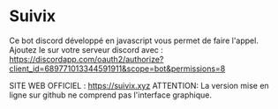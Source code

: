 # Suivix
Ce bot discord développé en javascript vous permet de faire l'appel.
Ajoutez le sur votre serveur discord avec : https://discordapp.com/oauth2/authorize?client_id=689771013344591911&scope=bot&permissions=8

SITE WEB OFFICIEL : https://suivix.xyz
ATTENTION: La version mise en ligne sur github ne comprend pas l'interface graphique.
